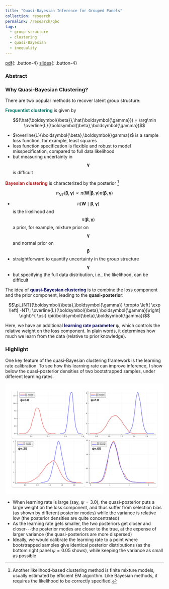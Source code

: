 ```yaml
---
title: "Quasi-Bayesian Inference for Grouped Panels"
collection: research
permalink: /research/qbc
tags:
  - group structure
  - clustering
  - quasi-Bayesian
  - inequality
---
```


[pdf](/files/qbc.pdf){: .button-4} [slides](/files/qbc_slides.pdf){: .button-4}  
<!-- [code](https://github.com/Jiaming-Huang/QuasiBayesClustering){: .button-4} [cite](/files/qbc.bib){: .button-4}  -->
<!-- [supp](/files/ghd_supp.pdf){: .button-4} -->


### Abstract

<div id='absQBC' style="max-height: 100%"> 
</div>

### Why Quasi-Bayesian Clustering?

There are two popular methods to recover latent group structure:

<span style="color:#097969">**Frequentist clustering**</span> is given by 


$$(\hat{\boldsymbol{\beta}},\hat{\boldsymbol{\gamma}}) = \arg\min \overline{L}(\boldsymbol{\beta},\boldsymbol{\gamma})$$			

- $\overline{L}(\boldsymbol{\beta},\boldsymbol{\gamma})$ is a sample loss function, for example, least squares 
- loss function specification is flexible and robust to model misspecification, compared to full data likelihood
- but measuring uncertainty in $$\boldsymbol{\gamma}$$ is difficult

<span style="color:FireBrick">**Bayesian clustering**</span> is characterized by the posterior [^1]  


$$\pi_{NT}(\boldsymbol{\beta},\boldsymbol{\gamma})\propto \pi(\mathbf{W}|\boldsymbol{\beta},\boldsymbol{\gamma}) \pi(\boldsymbol{\beta},\boldsymbol{\gamma})$$

- $$\pi(\boldsymbol{W}\mid\boldsymbol{\beta},\boldsymbol{\gamma})$$ is the likelihood and $$\pi(\boldsymbol{\beta},\boldsymbol{\gamma})$$ a prior, for example, mixture prior on $$\boldsymbol{\gamma}$$ and normal prior on $$\boldsymbol{\beta}$$
- straightforward to quantify uncertainty in the group structure $$\boldsymbol{\gamma}$$
- but specifying the full data distribution, i.e., the likelihood, can be difficult

The idea of <span style="color:#191970">**quasi-Bayesian clustering**</span> is to combine the loss component and the prior component, leading to the **quasi-posterior**:

$$\pi_{NT}(\boldsymbol{\beta},\boldsymbol{\gamma}) \propto \left( \exp \left[ -NT\; \overline{L}(\boldsymbol{\beta},\boldsymbol{\gamma})\right] \right)^{ \psi} \pi(\boldsymbol{\beta},\boldsymbol{\gamma})$$

Here, we have an additional <span style="color:#191970">**learning rate parameter**</span> $\psi$, which controls the relative weight on the loss component. In plain words, it determines how much we learn from the data (relative to prior knowledge).
			

### Highlight

One key feature of the quasi-Bayesian clustering framework is the learning rate calibration. To see how this learning rate can improve inference, I show below the quasi-posterior densities of two bootstrapped samples, under different learning rates.

![Learning Rate Calibration](/images/qbc_highlight.png)

- When learning rate is large (say, $\psi=3.0$), the quasi-posterior puts a large weight on the loss component, and thus suffer from selection bias (as shown by different posterior modes) while the variance is relative low (the posterior densities are quite concentrated)
- As the learning rate gets smaller, the two posteriors get closer and closer---the posterior modes are closer to the true, at the expense of larger variance (the quasi-posteriors are more dispersed)
- Ideally, we would calibrate the learning rate to a point where bootstrapped samples give identical posterior distributions (as the bottom right panel $\psi=0.05$ shows), while keeping the variance as small as possible


[^1]: Another likelihood-based clustering method is finite mixture models, usually estimated by efficient EM algorithm. Like Bayesian methods, it requires the likelihood to be correctly specified.



